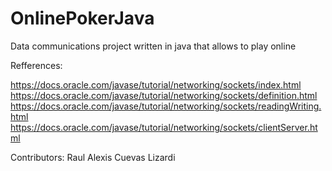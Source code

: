 # OnlinePokerJava
Data communications project written in java that allows to play online


Refferences:

https://docs.oracle.com/javase/tutorial/networking/sockets/index.html
https://docs.oracle.com/javase/tutorial/networking/sockets/definition.html
https://docs.oracle.com/javase/tutorial/networking/sockets/readingWriting.html
https://docs.oracle.com/javase/tutorial/networking/sockets/clientServer.html


Contributors:
Raul Alexis Cuevas Lizardi

